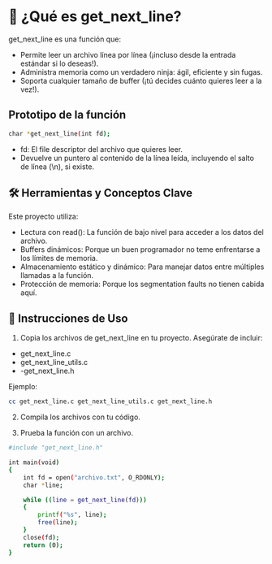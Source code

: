 # 📖 ¿Qué es get_next_line?
get_next_line es una función que:

- Permite leer un archivo línea por línea (¡incluso desde la entrada estándar si lo deseas!).
- Administra memoria como un verdadero ninja: ágil, eficiente y sin fugas.
- Soporta cualquier tamaño de buffer (¡tú decides cuánto quieres leer a la vez!).

## Prototipo de la función

```bash
char *get_next_line(int fd);
```
- fd: El file descriptor del archivo que quieres leer.
- Devuelve un puntero al contenido de la línea leída, incluyendo el salto de línea (\n), si existe.

## 🛠️ Herramientas y Conceptos Clave
Este proyecto utiliza:

- Lectura con read(): La función de bajo nivel para acceder a los datos del archivo.
- Buffers dinámicos: Porque un buen programador no teme enfrentarse a los límites de memoria.
- Almacenamiento estático y dinámico: Para manejar datos entre múltiples llamadas a la función.
- Protección de memoria: Porque los segmentation faults no tienen cabida aquí.

## 🚀 Instrucciones de Uso
1. Copia los archivos de get_next_line en tu proyecto.
Asegúrate de incluir:
- get_next_line.c
- get_next_line_utils.c
- -get_next_line.h
  
Ejemplo:
```bash
cc get_next_line.c get_next_line_utils.c get_next_line.h
```
2. Compila los archivos con tu código.

3. Prueba la función con un archivo.
```bash
#include "get_next_line.h"

int main(void)
{
    int fd = open("archivo.txt", O_RDONLY);
    char *line;

    while ((line = get_next_line(fd)))
    {
        printf("%s", line);
        free(line);
    }
    close(fd);
    return (0);
}
```

